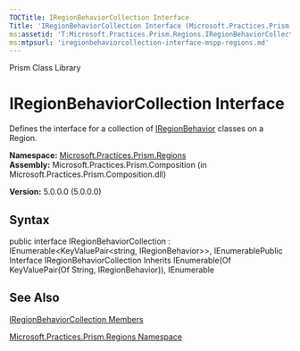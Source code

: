 ```yaml
---
TOCTitle: IRegionBehaviorCollection Interface
Title: 'IRegionBehaviorCollection Interface (Microsoft.Practices.Prism.Regions)'
ms:assetid: 'T:Microsoft.Practices.Prism.Regions.IRegionBehaviorCollection'
ms:mtpsurl: 'iregionbehaviorcollection-interface-mspp-regions.md'
---
```


Prism Class Library

IRegionBehaviorCollection Interface
===================================

Defines the interface for a collection of [IRegionBehavior](https://msdn.microsoft.com/library/microsoft.practices.prism.regions.iregionbehavior) classes on a Region.

**Namespace:** [Microsoft.Practices.Prism.Regions](https://msdn.microsoft.com/library/microsoft.practices.prism.regions)
**Assembly:** Microsoft.Practices.Prism.Composition (in Microsoft.Practices.Prism.Composition.dll)

**Version:** 5.0.0.0 (5.0.0.0)

## Syntax


public interface IRegionBehaviorCollection : IEnumerable&lt;KeyValuePair&lt;string, IRegionBehavior&gt;&gt;, IEnumerablePublic Interface IRegionBehaviorCollection Inherits IEnumerable(Of KeyValuePair(Of String, IRegionBehavior)), IEnumerable

See Also
--------


[IRegionBehaviorCollection Members](https://msdn.microsoft.com/allmembers.t:microsoft.practices.prism.regions.iregionbehaviorcollection)

[Microsoft.Practices.Prism.Regions Namespace](https://msdn.microsoft.com/library/microsoft.practices.prism.regions)
